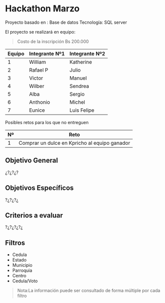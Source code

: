 # Hackathon Marzo
Proyecto basado en : Base de datos
Tecnología: SQL server

El proyecto se realizará en equipo:

  >Costo de la inscripción Bs 200.000

|Equipo |Integrante Nº1|Integrante Nº2|
|-------|--------------|--------------|
|1|William|Katherine|
|2|Rafael P| Julio|
|3|Victor|Manuel|
|4|Wilber|Sendrea|
|5|Alba|Sergio|
|6|Anthonio|Michel|
|7|Eunice|Luis Felipe|


Posibles retos para los que no entreguen

|Nº | Reto|
|---|----|
|1|Comprar un dulce en Kpricho al equipo ganador|

## Objetivo General
¿?¿?¿?

## Objetivos Específicos
?¿?¿?¿

## Criterios a evaluar
?¿?¿?¿?¿

## Filtros

  - Cedula
  - Estado
  - Municipio
  - Parroquia
  - Centro
  - Cedula/Voto
  
>Nota:La información puede ser consultado de forma múltiple por cada filtro 
